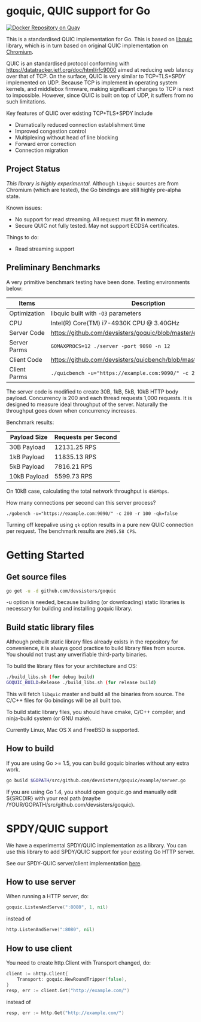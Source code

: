 goquic, QUIC support for Go
===========================

[![Docker Repository on Quay](https://quay.io/repository/devsisters/quic-reverse-proxy/status "Docker Repository on Quay")](https://quay.io/repository/devsisters/quic-reverse-proxy)

This is a standardised QUIC implementation for Go. This is based on
[libquic](https://github.com/devsisters/libquic) library, which is in turn based
on original QUIC implementation on [Chromium](http://www.chromium.org/quic).

QUIC is an standardised protocol conforming with https://datatracker.ietf.org/doc/html/rfc9000 aimed at reducing web latency over that of TCP.
On the surface, QUIC is very similar to TCP+TLS+SPDY implemented on UDP. Because
TCP is implement in operating system kernels, and middlebox firmware, making
significant changes to TCP is next to impossible. However, since QUIC is built
on top of UDP, it suffers from no such limitations.

Key features of QUIC over existing TCP+TLS+SPDY include

  * Dramatically reduced connection establishment time
  * Improved congestion control
  * Multiplexing without head of line blocking
  * Forward error correction
  * Connection migration

## Project Status

*This library is highly experimental.* Although `libquic` sources are from
Chromium (which are tested), the Go bindings are still highly pre-alpha state.

Known issues:

  * No support for read streaming. All request must fit in memory.
  * Secure QUIC not fully tested. May not support ECDSA certificates.

Things to do:

  * Read streaming support

## Preliminary Benchmarks

A very primitive benchmark testing have been done. Testing environments below:

| Items        | Description                                               |
| ------------ | --------------------------------------------------------- |
| Optimization | libquic built with `-O3` parameters                       |
| CPU          | Intel(R) Core(TM) i7-4930K CPU @ 3.40GHz                  |
| Server Code  | https://github.com/devsisters/goquic/blob/master/example/server.go |
| Server Parms | `GOMAXPROCS=12 ./server -port 9090 -n 12`                 |
| Client Code  | https://github.com/devsisters/quicbench/blob/master/quicbench.go |
| Client Parms | `./quicbench -u="https://example.com:9090/" -c 200 -r 1000` |

The server code is modified to create 30B, 1kB, 5kB, 10kB HTTP body payload.
Concurrency is 200 and each thread requests 1,000 requests. It is designed to
measure ideal throughput of the server. Naturally the throughput goes down when
concurrency increases.

Benchmark results:

| Payload Size | Requests per Second |
| ------------ | ------------------- |
| 30B Payload  | 12131.25 RPS        |
| 1kB Payload  | 11835.13 RPS        |
| 5kB Payload  | 7816.21 RPS         |
| 10kB Payload | 5599.73 RPS         |

On 10kB case, calculating the total network throughput is `458Mbps`.

How many connections per second can this server process?

`./gobench -u="https://example.com:9090/" -c 200 -r 100 -qk=false`

Turning off keepalive using `qk` option results in a pure new QUIC connection
per request. The benchmark results are `2905.58 CPS`.


Getting Started
===============

## Get source files

```bash
go get -u -d github.com/devsisters/goquic
```

-u option is needed, because building (or downloading) static libraries is
necessary for building and installing goquic library.

## Build static library files

Although prebuilt static library files already exists in the repository for
convenience, it is always good practice to build library files from source. You
should not trust any unverifiable third-party binaries.

To build the library files for your architecture and OS:

```bash
./build_libs.sh (for debug build)
GOQUIC_BUILD=Release ./build_libs.sh (for release build)
```

This will fetch `libquic` master and build all the binaries from source. The
C/C++ files for Go bindings will be all built too.

To build static library files, you should have cmake, C/C++ compiler, and 
ninja-build system (or GNU make).

Currently Linux, Mac OS X and FreeBSD is supported.

## How to build

If you are using Go >= 1.5, you can build goquic binaries without any extra work.

```bash
go build $GOPATH/src/github.com/devsisters/goquic/example/server.go
```

If you are using Go 1.4, you should open goquic.go and manually edit ${SRCDIR}
with your real path (maybe /YOUR/GOPATH/src/github.com/devsisters/goquic).



SPDY/QUIC support
=================

We have a experimental SPDY/QUIC implementation as a library.
You can use this library to add SPDY/QUIC support for your existing Go HTTP server.

See our SPDY-QUIC server/client implementation [here](example/).

## How to use server

When running a HTTP server, do:

```go
goquic.ListenAndServe(":8080", 1, nil)
```

instead of

```go
http.ListenAndServe(":8080", nil)
```

## How to use client

You need to create http.Client with Transport changed, do:

```go
client := &http.Client{
	Transport: goquic.NewRoundTripper(false),
}
resp, err := client.Get("http://example.com/")
```

instead of

```go
resp, err := http.Get("http://example.com/")
```

